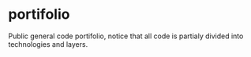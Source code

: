 # portifolio
Public general code portifolio, notice that all code is partialy divided into technologies and layers.
